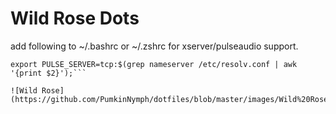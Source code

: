 # Wild Rose Dots

add following to ~/.bashrc or ~/.zshrc for xserver/pulseaudio support.  


```export DISPLAY=$(cat /etc/resolv.conf | grep nameserver | awk '{print $2; exit;}'):0.0\
export PULSE_SERVER=tcp:$(grep nameserver /etc/resolv.conf | awk '{print $2}');```

![Wild Rose](https://github.com/PumkinNymph/dotfiles/blob/master/images/Wild%20Rose.png)

